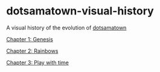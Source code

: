 # dotsamatown-visual-history

A visual history of the evolution of [dotsamatown](https://github.com/gilescope/dotsamatown)

[Chapter 1: Genesis](chapter1.md)

[Chapter 2: Rainbows](chapter2.md)

[Chapter 3: Play with time](chapter3.md)